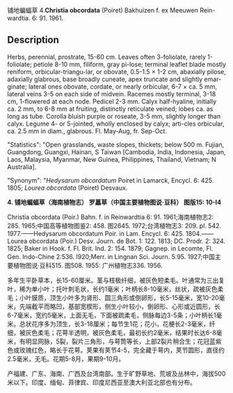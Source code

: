 铺地蝙蝠草
4.**Christia obcordata** (Poiret) Bakhuizen f. ex Meeuwen Rein-wardtia. 6: 91. 1961.

## Description
Herbs, perennial, prostrate, 15-60 cm. Leaves often 3-foliolate, rarely 1-foliolate; petiole 8-10 mm, filiform, gray pi-lose; terminal leaflet blade mostly reniform, orbicular-triangu-lar, or obovate, 0.5-1.5 × 1-2 cm, abaxially pilose, adaxially glabrous, base broadly cuneate, apex truncate and slightly emar-ginate; lateral ones obovate, cordate, or nearly orbicular, 6-7 × ca. 5 mm, lateral veins 3-5 on each side of midvein. Racemes mostly terminal, 3-18 cm, 1-flowered at each node. Pedicel 2-3 mm. Calyx half-hyaline, initially ca. 2 mm, to 6-8 mm at fruiting, distinctly reticulate veined; lobes ca. as long as tube. Corolla bluish purple or roseate, 3-5 mm, slightly longer than calyx. Legume 4- or 5-jointed, wholly enclosed by calyx; arti-cles orbicular, ca. 2.5 mm in diam., glabrous. Fl. May-Aug, fr. Sep-Oct.

  "Statistics": "Open grasslands, waste slopes, thickets; below 500 m. Fujian, Guangdong, Guangxi, Hainan, S Taiwan [Cambodia, India, Indonesia, Japan, Laos, Malaysia, Myanmar, New Guinea, Philippines, Thailand, Vietnam; N Australia].

  "Synonym": "*Hedysarum obcordatum* Poiret in Lamarck, Encycl. 6: 425. 1805; *Lourea obcordata* (Poiret) Desvaux.

**4. 铺地蝙蝠草（海南植物志） 罗藟草（中国主要植物图说·豆科） 图版15: 10-l4**

Christia obcordata (Poir.) Bahn. f. in Reinwardtia 6: 91. 1961;海南植物志2: 285. 1965;中国高等植物图鉴2: 458. 图2645. 1972;台湾植物志3: 209. pl. 542. 1977.——Hedysarum obcordatum Poir. in Lam. Encycl. 6: 425. 1804.——Lourea obcordata (Poir.) Desv. Journ. de Bot. 1: 122. 1813; DC. Prodr. 2: 324. 1825; Baker in Hook. f. Fl. Brit. Ind. 2: 154. 1879; Gagnep. in Lecomte, Fl. Gen. Indo-Chine 2:536. I920;Merr. in Lingnan Sci. Journ. 5:95. 1927;中国主要植物图说·豆科515. 图508. 1955: 广州植物志336. 1956.

多年生平卧草本，长15-60厘米。茎与枝极纤细，被灰色短柔毛。叶通常为三出复叶，稀为单小叶；托叶刺毛状，长约1毫米；叶柄长8-10毫米，丝状，疏被灰色柔毛；小叶膜质，顶生小叶多为肾形、圆三角形或倒卵形，长5-15毫米，宽10-20毫米，先端截平而略凹，基部宽楔形，侧生小叶较小，倒卵形、心形或近圆形，长6-7毫米，宽约5毫米，上面无毛，下面被疏柔毛，侧脉每边3-5条；小叶柄长1毫米。总状花序多为顶生，长3-18厘米；每节生1花；花小，花梗长2-3毫米，纤细，被灰色柔毛；花萼半透明，被灰色柔毛，最初长约2毫米，结果时长达6-8毫米，有明显网脉，5裂，裂片三角形，与萼筒等长，上部2裂片稍合生；花冠蓝紫色或玫瑰红色，略长于花萼。荚果有荚节4-5，完全藏于萼内，荚节圆形，直径约2.5毫米，无毛。花期5-8月，果期9-10月。

产福建、广东、海南、广西及台湾南部。生于旷野草地、荒坡及丛林中，海拔500米以下。印度、缅甸、菲律宾、印度尼西亚至澳大利亚北部也有分布。
